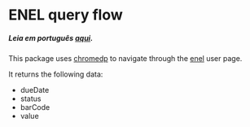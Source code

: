 # ENEL query flow
##### _Leia em português [aqui](https://github.com/ozzono/enel_invoice/blob/master/README_pt.md)._
This package uses [chromedp](github.com/chromedp/chromedp) to navigate through the [enel](https://portalhome.eneldistribuicaosp.com.br/#/login) user page.

It returns the following data:
- dueDate
- status
- barCode
- value
